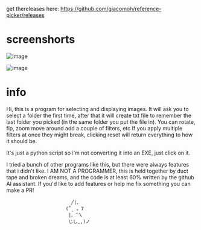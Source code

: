 get thereleases here: https://github.com/giacomoh/reference-picker/releases

# screenshorts
![image](https://github.com/giacomoh/reference-picker/assets/53836108/9769aee9-902e-4d34-9455-32408ab68fdd)

![image](https://github.com/giacomoh/reference-picker/assets/53836108/9952a0b5-bf5b-4e16-b11f-051814702e11)

# info

Hi, this is a program for selecting and displaying images.
It will ask you to select a folder the first time, after that it will create txt file to remember the last folder you picked (in the same folder you put the file in).
You can rotate, fip, zoom move around add a couple of filters, etc
If you apply multiple filters at once they might break, clicking reset will return everything to how it should be.

It's just a python script so i'm not converting it into an EXE, just click on it.

I tried a bunch of other programs like this, but there were always features that i didn't like. 
I AM NOT A PROGRAMMER, this is held together by duct tape and broken dreams, and the code is at least 60% written by the github AI assistant.
If you'd like to add features or help me fix something you can make a PR! 

                            ╱|、
                          (˚ˎ 。7  
                           |、˜〵          
                           じしˍ,)ノ
